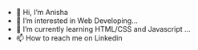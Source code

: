 - 👋 Hi, I’m Anisha
- 👀 I’m interested in Web Developing...
- 🌱 I’m currently learning HTML/CSS and Javascript ...
- 📫 How to reach me on Linkedin

<!---
Aerkins/Aerkins is a ✨ special ✨ repository because its `README.md` (this file) appears on your GitHub profile.
You can click the Preview link to take a look at your changes.
--->
